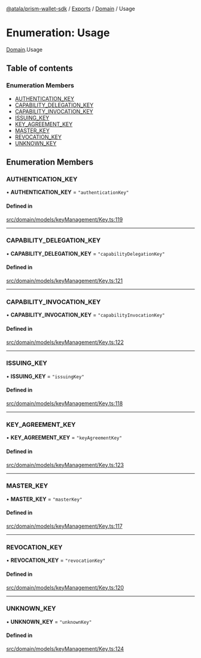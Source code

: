 [@atala/prism-wallet-sdk](../README.md) / [Exports](../modules.md) / [Domain](../modules/Domain.md) / Usage

# Enumeration: Usage

[Domain](../modules/Domain.md).Usage

## Table of contents

### Enumeration Members

- [AUTHENTICATION\_KEY](Domain.Usage.md#authentication_key)
- [CAPABILITY\_DELEGATION\_KEY](Domain.Usage.md#capability_delegation_key)
- [CAPABILITY\_INVOCATION\_KEY](Domain.Usage.md#capability_invocation_key)
- [ISSUING\_KEY](Domain.Usage.md#issuing_key)
- [KEY\_AGREEMENT\_KEY](Domain.Usage.md#key_agreement_key)
- [MASTER\_KEY](Domain.Usage.md#master_key)
- [REVOCATION\_KEY](Domain.Usage.md#revocation_key)
- [UNKNOWN\_KEY](Domain.Usage.md#unknown_key)

## Enumeration Members

### AUTHENTICATION\_KEY

• **AUTHENTICATION\_KEY** = ``"authenticationKey"``

#### Defined in

[src/domain/models/keyManagement/Key.ts:119](https://github.com/hyperledger/identus-edge-agent-sdk-ts/blob/09a15046403a2249034c5ff5dfc7e6e562cd9171/src/domain/models/keyManagement/Key.ts#L119)

___

### CAPABILITY\_DELEGATION\_KEY

• **CAPABILITY\_DELEGATION\_KEY** = ``"capabilityDelegationKey"``

#### Defined in

[src/domain/models/keyManagement/Key.ts:121](https://github.com/hyperledger/identus-edge-agent-sdk-ts/blob/09a15046403a2249034c5ff5dfc7e6e562cd9171/src/domain/models/keyManagement/Key.ts#L121)

___

### CAPABILITY\_INVOCATION\_KEY

• **CAPABILITY\_INVOCATION\_KEY** = ``"capabilityInvocationKey"``

#### Defined in

[src/domain/models/keyManagement/Key.ts:122](https://github.com/hyperledger/identus-edge-agent-sdk-ts/blob/09a15046403a2249034c5ff5dfc7e6e562cd9171/src/domain/models/keyManagement/Key.ts#L122)

___

### ISSUING\_KEY

• **ISSUING\_KEY** = ``"issuingKey"``

#### Defined in

[src/domain/models/keyManagement/Key.ts:118](https://github.com/hyperledger/identus-edge-agent-sdk-ts/blob/09a15046403a2249034c5ff5dfc7e6e562cd9171/src/domain/models/keyManagement/Key.ts#L118)

___

### KEY\_AGREEMENT\_KEY

• **KEY\_AGREEMENT\_KEY** = ``"keyAgreementKey"``

#### Defined in

[src/domain/models/keyManagement/Key.ts:123](https://github.com/hyperledger/identus-edge-agent-sdk-ts/blob/09a15046403a2249034c5ff5dfc7e6e562cd9171/src/domain/models/keyManagement/Key.ts#L123)

___

### MASTER\_KEY

• **MASTER\_KEY** = ``"masterKey"``

#### Defined in

[src/domain/models/keyManagement/Key.ts:117](https://github.com/hyperledger/identus-edge-agent-sdk-ts/blob/09a15046403a2249034c5ff5dfc7e6e562cd9171/src/domain/models/keyManagement/Key.ts#L117)

___

### REVOCATION\_KEY

• **REVOCATION\_KEY** = ``"revocationKey"``

#### Defined in

[src/domain/models/keyManagement/Key.ts:120](https://github.com/hyperledger/identus-edge-agent-sdk-ts/blob/09a15046403a2249034c5ff5dfc7e6e562cd9171/src/domain/models/keyManagement/Key.ts#L120)

___

### UNKNOWN\_KEY

• **UNKNOWN\_KEY** = ``"unknownKey"``

#### Defined in

[src/domain/models/keyManagement/Key.ts:124](https://github.com/hyperledger/identus-edge-agent-sdk-ts/blob/09a15046403a2249034c5ff5dfc7e6e562cd9171/src/domain/models/keyManagement/Key.ts#L124)
